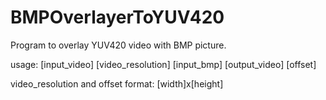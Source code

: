 # BMPOverlayerToYUV420

Program to overlay YUV420 video with BMP picture.

usage: [input_video] [video_resolution] [input_bmp] [output_video] [offset]

video_resolution and offset format: [width]x[height]
